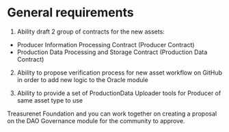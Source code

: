 # General requirements

1. Ability draft 2 group of contracts for the new assets:

- Producer Information Processing Contract (Producer Contract)
- Production Data Processing and Storage Contract (Production Data Contract)

2. Ability to propose verification process for new asset workflow on GitHub in order to add new logic to the Oracle module

3. Ability to provide a set of ProductionData Uploader tools for Producer of same asset type to use

Treasurenet Foundation and you can work together on creating a proposal on the DAO Governance module for the community to approve.
